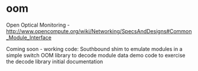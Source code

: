 # oom
Open Optical Monitoring - http://www.opencompute.org/wiki/Networking/SpecsAndDesigns#Common_Module_Interface

Coming soon - working code:
   Southbound shim to emulate modules in a simple switch
   OOM library to decode module data
   demo code to exercise the decode library
   initial documentation
